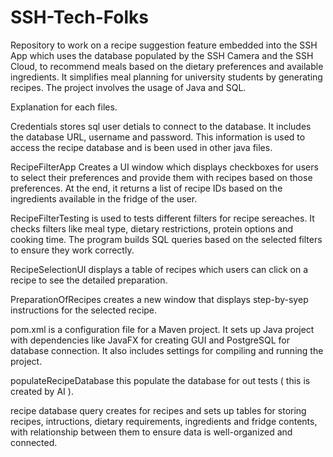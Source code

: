 # SSH-Tech-Folks
Repository to work on a recipe suggestion feature embedded into the SSH App which uses the database populated by the SSH Camera and the SSH Cloud, to recommend meals based on the dietary preferences and available ingredients. It simplifies meal planning for university students by generating recipes. The project involves the usage of Java and SQL.

Explanation for each files.

Credentials stores sql user detials to connect to the database. It includes the database URL, username and password. This information is used to access the recipe database and is been used in other java files.

RecipeFilterApp Creates a UI window which displays checkboxes for users to select their preferences and provide them with recipes based on those preferences. At the end, it returns a list of recipe IDs based on the ingredients available in the fridge of the user.

RecipeFilterTesting is used to tests different filters for recipe sereaches. It checks filters like meal type, dietary restrictions, protein options and cooking time. The program builds SQL queries based on the selected filters to ensure they work correctly. 

RecipeSelectionUI displays a table of recipes which users can click on a recipe to see the detailed preparation. 

PreparationOfRecipes creates a new window that displays step-by-syep instructions for the selected recipe. 

pom.xml is a configuration file for a Maven project. It sets up Java project with dependencies like JavaFX for creating GUI and PostgreSQL for database connection. It also includes settings for compiling and running the project. 

populateRecipeDatabase this populate the database for out tests ( this is created by AI ).

recipe database query creates for recipes and sets up tables for storing recipes, intructions, dietary requirements, ingredients and fridge contents, with relationship between them to ensure data is well-organized and connected.

